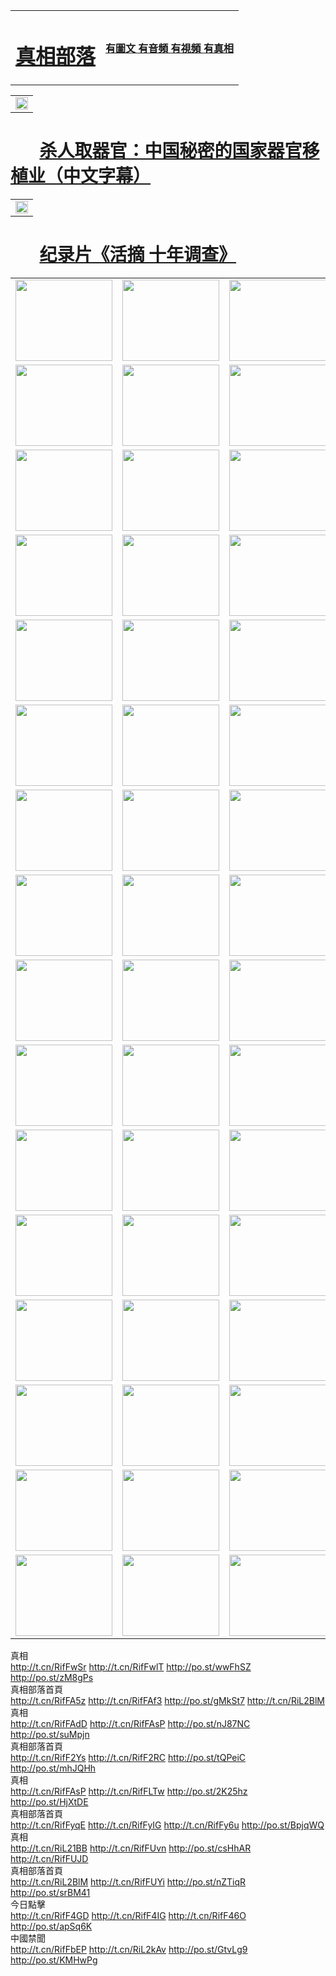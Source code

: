 <table>
<tr>

<td>
	<H1><a href="http://93.dyndns-wiki.com/zx/">真相部落</a></H1>
</td>
<td>
	<H4><a href="http://93.dyndns-wiki.com/zx/">有圖文 有音頻 有視頻 有真相</a></H4>
</td>
</tr>

</table>



<table width="100%" style="back-ground:lightblue">
   <tr>
    <td colspan="2"  align="center">
    <a href="http://93.dyndns-wiki.com/zx/" target="_blank">
      <img src="organ-QR-1.jpg" width="100%"><br>
    </a>
    </td>
</table>

#        [杀人取器官：中国秘密的国家器官移植业（中文字幕）](http://93.dyndns-wiki.com/mp4/other/211133.mp4)


<table width="100%" style="back-ground:lightblue">
   <tr>
    <td colspan="2"  align="center">
    <a href="http://93.dyndns-wiki.com/mp4/zx/2016/11/oh10yearsInv.mp4" target="_blank">
      <img src="192604_medium1.png" width="100%"><br>
    </a>
    </td>
</table>

#        [纪录片《活摘 十年调查》](http://93.dyndns-wiki.com/mp4/zx/2016/11/oh10yearsInv.mp4)



<table>
<tr>
	<td><a href="http://797.mp3wifie.com/xtr/107/"><img  src ="http://797.mp3wifie.com/pic/2017/02/107.jpg" width="155px" height="130px"></a></td>
	<td><a href="http://797.mp3wifie.com/xtr/829/"><img src ="http://797.mp3wifie.com/pic/2017/02/829.jpg" width="155px" height="130px"></a></td>
	<td><a href="http://797.mp3wifie.com/xtr/69/"><img  src ="http://797.mp3wifie.com/pic/2017/02/69.jpg" width="155px" height="130px"></a></td>
	<td><a href="http://797.mp3wifie.com/xtr/99/"><img  src ="http://797.mp3wifie.com/pic/2017/02/99.jpg" width="155px" height="130px"></a></td>
</tr>
<tr>
	<td><a href="http://797.mp3wifie.com/xtr/40/"><img  src ="http://797.mp3wifie.com/pic/2017/02/40.jpg" width="155px" height="130px"></a></td>
	<td><a href="http://797.mp3wifie.com/xtr/20/"><img  src ="http://797.mp3wifie.com/pic/2017/02/20.jpg" width="155px" height="130px"></a></td>
	<td><a href="http://797.mp3wifie.com/xtr/81/"><img  src ="http://797.mp3wifie.com/pic/2017/02/81.jpg" width="155px" height="130px"></a></td>
	<td><a href="http://797.mp3wifie.com/xtr/2/"><img  src ="http://797.mp3wifie.com/pic/2017/02/2.jpg" width="155px" height="130px"></a></td>
</tr>
<tr>
	<td><a href="http://797.mp3wifie.com/xtr/86/"><img  src ="http://797.mp3wifie.com/pic/2017/02/86.jpg" width="155px" height="130px"></a></td>
	<td><a href="http://797.mp3wifie.com/xtr/109/"><img  src ="http://797.mp3wifie.com/pic/2017/02/109.jpg" width="155px" height="130px"></a></td>
	<td><a href="http://797.mp3wifie.com/xtr/1378/"><img  src ="http://797.mp3wifie.com/pic/2017/02/1378.jpg" width="155px" height="130px"></a></td>
	<td><a href="http://797.mp3wifie.com/xtr/57/"><img  src ="http://797.mp3wifie.com/pic/2017/02/57.jpg" width="155px" height="130px"></a></td>
</tr>
<tr>
	<td><a href="http://797.mp3wifie.com/xtr/1219/"><img  src ="http://797.mp3wifie.com/pic/2017/02/1219.jpg" width="155px" height="130px"></a></td>
	<td><a href="http://797.mp3wifie.com/xtr/1220/"><img  src ="http://797.mp3wifie.com/pic/2017/02/1220.jpg" width="155px" height="130px"></a></td>
	<td><a href="http://797.mp3wifie.com/xtr/1221/"><img  src ="http://797.mp3wifie.com/pic/2017/02/1221.jpg" width="155px" height="130px"></a></td>
	<td><a href="http://797.mp3wifie.com/xtr/51/"><img  src ="http://797.mp3wifie.com/pic/2017/02/51.jpg" width="155px" height="130px"></a></td>
</tr>
<tr>
	<td><a href="http://797.mp3wifie.com/xtr/1055/"><img  src ="http://797.mp3wifie.com/pic/2017/02/1055.jpg" width="155px" height="130px"></a></td>
	<td><a href="http://797.mp3wifie.com/xtr/611/"><img  src ="http://797.mp3wifie.com/pic/2017/02/611.jpg" width="155px" height="130px"></a></td>
	<td><a href="http://797.mp3wifie.com/xtr/1121/"><img  src ="http://797.mp3wifie.com/pic/2017/02/1121.jpg" width="155px" height="130px"></a></td>
	<td><a href="http://797.mp3wifie.com/xtr/610/"><img  src ="http://797.mp3wifie.com/pic/2017/02/610.jpg" width="155px" height="130px"></a></td>
</tr>
<tr>
	<td><a href="http://797.mp3wifie.com/xtr/1128/"><img  src ="http://797.mp3wifie.com/pic/2017/02/1128.jpg" width="155px" height="130px"></a></td>
	<td><a href="http://797.mp3wifie.com/xtr/1395/"><img  src ="http://797.mp3wifie.com/pic/2017/02/1406.jpg" width="155px" height="130px"></a></td>
	<td><a href="http://797.mp3wifie.com/xtr/1407/"><img  src ="http://797.mp3wifie.com/pic/2017/02/1407.jpg" width="155px" height="130px"></a></td>
	<td><a href="http://797.mp3wifie.com/xtr/934/"><img  src ="http://797.mp3wifie.com/pic/2017/02/934.jpg" width="155px" height="130px"></a></td>
</tr>
<tr>
	<td><a href="http://797.mp3wifie.com/xtr/641/"><img  src ="http://797.mp3wifie.com/pic/2017/02/641.jpg" width="155px" height="130px"></a></td>
	<td><a href="http://797.mp3wifie.com/xtr/949/"><img  src ="http://797.mp3wifie.com/pic/2017/02/949.jpg" width="155px" height="130px"></a></td>
	<td><a href="http://797.mp3wifie.com/xtr/112/"><img  src ="http://797.mp3wifie.com/pic/2017/02/112.jpg" width="155px" height="130px"></a></td>
	<td><a href="http://797.mp3wifie.com/xtr/812/"><img  src ="http://797.mp3wifie.com/pic/2017/02/812.jpg" width="155px" height="130px"></a></td>
</tr>
<tr>
	<td><a href="http://797.mp3wifie.com/xtr/103/"><img  src ="http://797.mp3wifie.com/pic/2017/02/103.jpg" width="155px" height="130px"></a></td>
	<td><a href="http://797.mp3wifie.com/xtr/3/"><img  src ="http://797.mp3wifie.com/pic/2017/02/3.jpg" width="155px" height="130px"></a></td>
	<td><A HREF="http://797.mp3wifie.com/mp4/zx/2015/11/Lkmtt.mp4" target="_blank" title="蓮開滿天庭"><img  src="http://797.mp3wifie.com/pic/2015/11/Lkmtt3480_jssor.jpg"  width="155px" height="130px"></A></td>
	<td><A HREF="http://797.mp3wifie.com/mp4/zx/2015/11/2013513.mp4" target="_blank" title="飛旋的法輪"><img  src="http://797.mp3wifie.com/pic/2015/11/falun480_jssor.jpg"  width="155px" height="130px"></A></td>
</tr>
<tr>
	<td><A HREF="http://797.mp3wifie.com/mp4/zx/2015/11/NYParade.mp4" target="_blank" title="2004年4月10日法輪功紐約大遊行"><img  src="http://797.mp3wifie.com/pic/2015/11/nyparade480_jssor.jpg"  width="155px" height="130px"></A></td>
	<td><A HREF="http://797.mp3wifie.com/mp4/news617/2015/05/WEB_s28093.mp4" target="_blank" title="2015年世界法輪大法日特別報導"><img  src="http://797.mp3wifie.com/pic/2015/11/p6752711a666997037_jssor.jpg"  width="155px" height="130px"></A></td>
	<td><A HREF="http://797.mp3wifie.com/mp4/news829/2015/11/30211_326650.mp4" target="_blank" title="滄州綁架案連審四天 民眾抹淚稱審好人"><img  src="http://797.mp3wifie.com/pic/2015/11/changzhou2480_jssor.jpg"  width="155px" height="130px"></A></td>
	<td><A HREF="http://797.mp3wifie.com/mp4/mhph/2015/10/changzhou.mp4" target="_blank" title="滄州真相--獅城血淚"><img  src="http://797.mp3wifie.com/pic/2015/11/changzhou480_jssor.jpg"  width="155px" height="130px"></A></td>
</tr>
<tr>
	<td><A HREF="http://797.mp3wifie.com/mp4/mhjd/mhjd_55.mp4" target="_blank" title="正義律師與無罪辯護"><img  src="http://797.mp3wifie.com/pic/2015/11/wzbh480_jssor.jpg"  width="155px" height="130px"></A></td>
	<td><A HREF="http://797.mp3wifie.com/mp4/zx/2015/11/layerkcs.mp4" target="_blank" title="中國的良心--高智晟律師"><img  src="http://797.mp3wifie.com/pic/2015/11/layerkcs2480_jssor.jpg"  width="155px" height="130px"></A></td>
	<td><A HREF="http://797.mp3wifie.com/mp4/mhph/2015/10/szxl.mp4" target="_blank" title="神州血淚--北京、大慶、廣東、哈爾濱"><img  src="http://797.mp3wifie.com/pic/2015/11/szxl480_jssor.jpg"  width="155px" height="130px"></A></td>
	<td><A HREF="http://797.mp3wifie.com/mp4/zx/2015/11/TangShanFFXS.mp4" target="_blank" title="真相紀錄片：鳳凰新生"><img  src="http://797.mp3wifie.com/pic/2015/11/fhxs2480_jssor.jpg"  width="155px" height="130px"></A></td>
</tr>
<tr>
	<td><A HREF="http://797.mp3wifie.com/mp4/zx/2015/11/jidong.mp4" target="_blank" title="冀東監獄的罪惡"><img  src="http://797.mp3wifie.com/pic/2015/11/jidong480_jssor.jpg"  width="155px" height="130px"></A></td>
	<td><A HREF="http://797.mp3wifie.com/mp4/mhph/2015/10/tangshan.mp4" target="_blank" title="鳳凰血淚"><img  src="http://797.mp3wifie.com/pic/2015/11/tangshan480_jssor.jpg"  width="155px" height="130px"></A>
					</div></td>
	<td>	<A HREF="http://797.mp3wifie.com/mp4/mhph/2015/10/zfxtzxl.mp4" target="_blank" title="政法系統罪行錄--唐山篇"><img  src="http://797.mp3wifie.com/pic/2015/11/zfxtzxl480_jssor.jpg"  width="155px" height="130px"></A></td>
	<td><A HREF="http://797.mp3wifie.com/mp4/mhph/2015/10/QDBG.mp4" target="_blank" title="青島悲歌"><img  src="http://797.mp3wifie.com/pic/2015/10/qdbg2480_jssor.jpg"  width="155px" height="130px"></A></td>
</tr>
<tr>
	<td><A HREF="http://797.mp3wifie.com/mp4/mhph/2015/10/huludao.mp4" target="_blank" title="葫蘆島永恆的見證"><img  src="http://797.mp3wifie.com/pic/2015/10/huludao480_jssor.jpg"  width="155px" height="130px"></A></td>
	<td><A HREF="http://797.mp3wifie.com/mp4/mhph/2015/10/qbzx.mp4" target="_blank" title="湖畔泉邊聽真相-濟南泉城的傳奇"><img  src="http://797.mp3wifie.com/pic/2015/10/hupan480_jssor.jpg"  width="155px" height="130px"></A></td>
	<td><A HREF="http://797.mp3wifie.com/mp4/mhph/2015/10/baoding_dvd_v2.mp4" target="_blank" title="燕趙悲歌"><img  src="http://797.mp3wifie.com/pic/2015/10/yzbg480_jssor.jpg"  width="155px" height="130px"></A></td>
	<td><A HREF="http://797.mp3wifie.com/mp4/zx/2015/11/meihuashi_complete_ED2.0.mp4" target="_blank" title="梅花詩完整版"><img  src="http://797.mp3wifie.com/pic/2015/11/mhs480_jssor.jpg"  width="155px" height="130px"></A></td>
</tr>
<tr>
	<td><A HREF="http://797.mp3wifie.com/mp4/zx/2015/11/fengbei512k.mp4" target="_blank" title="豐碑"><img  src="http://797.mp3wifie.com/pic/2015/11/fongbei480_jssor.jpg"  width="155px" height="130px"></A></td>
	<td><A HREF="http://797.mp3wifie.com/mp4/zx/2015/11/fytdxComplete.mp4" target="_blank" title="風雨天地行全集"><img  src="http://797.mp3wifie.com/pic/2015/11/fytdxWhite480_jssor.jpg"  width="155px" height="130px"></A></td>
	<td><A HREF="http://797.mp3wifie.com/mp4/zx/2015/11/JianZheng.mp4" target="_blank" title="見證"><img  src="http://797.mp3wifie.com/pic/2015/11/witness480_jssor.jpg"  width="155px" height="130px"></A></td>
	<td><A HREF="http://797.mp3wifie.com/mp4/mhph/2015/10/hcym.mp4" target="_blank" title="紅朝陰謀"><img  src="http://797.mp3wifie.com/pic/2015/10/hcym480_jssor.jpg"  width="155px" height="130px"></A></td>
</tr>
<tr>
	<td><A HREF="http://797.mp3wifie.com/mp4/zx/2015/11/zfzxPalV3.mp4" target="_blank" title="是自焚還是騙局"><img  src="http://797.mp3wifie.com/pic/2015/11/zfzx4805_jssor.jpg"  width="155px" height="130px"></A></td>
	<td><A HREF="http://797.mp3wifie.com/mp4/zx/2015/11/lsdspMsyTd.mp4" target="_blank" title="歷史的審判"><img  src="http://797.mp3wifie.com/pic/2015/11/lsdsp480_jssor.jpg"  width="155px" height="130px"></A></td>
	<td><A HREF="http://797.mp3wifie.com/mp4/news886/2015/11/concat886.mp4" target="_blank" title="一周全球控告江澤民"><img  src="http://797.mp3wifie.com/pic/2015/11/news886480_jssor.jpg"  width="155px" height="130px"></A></td>
	<td><A HREF="http://797.mp3wifie.com/mp4/news1378/2014/08/CQSD_s0_e4_v2_i0-CQSD_4-video.mp4" target="_blank" title="歐洲的抉擇"><img  src="http://797.mp3wifie.com/pic/2015/11/p5143421a564166643-ss_jssor.jpg"  width="155px" height="130px"></A></td>
</tr>
<tr>
	<td><A HREF="http://797.mp3wifie.com/mp4/zx/2015/11/hk20150720parade.mp4" target="_blank" title="港法輪功反迫害大遊行 大陸遊客震撼"><img  src="http://797.mp3wifie.com/pic/2015/11/281098-ss_jssor.jpg"  width="155px" height="130px"></A></td>
	<td><A HREF="http://797.mp3wifie.com/mp4/zx/2015/11/20150720hkParade512k.mp4" target="_blank" title="香港法輪功720遊行聲援訴江潮"><img  src="http://797.mp3wifie.com/pic/2015/11/2015720parade480_jssor.jpg"  width="155px" height="130px"></A></td>
	<td><A HREF="http://797.mp3wifie.com/mp4/zx/2015/11/hktdc512.mp4" target="_blank" title="香港退黨潮"><img  src="http://797.mp3wifie.com/pic/2015/11/hktdc480_jssor.jpg"  width="155px" height="130px"></A></td>
	<td><A HREF="http://797.mp3wifie.com/mp4/news413/2015/11/concat413.mp4" target="_blank" title="本月退黨精選"><img  src="http://797.mp3wifie.com/pic/2015/11/tuidang480_jssor.jpg"  width="155px" height="130px"></A></td>
</tr>
<tr>
	<td><A HREF="http://797.mp3wifie.com/mp4/news823/2015/11/TSZG_British_1_QA_A_TSZG-61-1_XinHaoNianZuoZh_P617180.mp4" target="_blank" title="辛灝年：紀念《九評共產黨》發表十週年演講"><img  src="http://797.mp3wifie.com/pic/2015/11/xhn9p10480_jssor.jpg"  width="155px" height="130px"></A></td>
	<td><A HREF="http://797.mp3wifie.com/mp4/news57/2015/11/JPGCD8.mp4" target="_blank" title="【九評之八】評中國共產黨的邪教本質"><img  src="http://797.mp3wifie.com/pic/2015/11/9pkcd8p480_jssor.jpg"  width="155px" height="130px"></A></td>
	<td><A HREF="http://797.mp3wifie.com/mp4/other/kao.Chih.Sheng_story.mp4"  target="_blank" title="超越恐懼:高智晟的故事"				style="font-size:20px;"><img src="http://797.mp3wifie.com/pic/2016/12/GZS201408070902.jpg"  width="155px" height="130px">
						</A></td>
	<td><A HREF="http://797.mp3wifie.com/mp4/zx/2016/11/oh10yearsInv.mp4"  target="_blank" title="紀錄片《活摘 十年調查》完整版" style="font-size:20px;"><img src="http://797.mp3wifie.com/pic/2016/11/10yearsOHinv.jpg"  width="155px" height="130px">
						</A></td>
</tr>
</table>


<div class="linkbox"><div class="title">真相<div id="url">  <a href="http://t.cn/RifFwSr" target=_blank>http://t.cn/RifFwSr</a>    <a href="http://t.cn/RifFwlT" target=_blank>http://t.cn/RifFwlT</a>    <a href="http://po.st/wwFhSZ" target=_blank>http://po.st/wwFhSZ</a>    <a href="http://po.st/zM8gPs" target=_blank>http://po.st/zM8gPs</a>  </div></div><div class="title">真相部落首頁<div id="url">  <a href="http://t.cn/RifFA5z" target=_blank>http://t.cn/RifFA5z</a>    <a href="http://t.cn/RifFAf3" target=_blank>http://t.cn/RifFAf3</a>    <a href="http://po.st/gMkSt7" target=_blank>http://po.st/gMkSt7</a>    <a href="http://t.cn/RiL2BlM" target=_blank>http://t.cn/RiL2BlM</a>  </div></div><div class="title">真相<div id="url">  <a href="http://t.cn/RifFAdD" target=_blank>http://t.cn/RifFAdD</a>    <a href="http://t.cn/RifFAsP" target=_blank>http://t.cn/RifFAsP</a>    <a href="http://po.st/nJ87NC" target=_blank>http://po.st/nJ87NC</a>    <a href="http://po.st/suMpjn" target=_blank>http://po.st/suMpjn</a>  </div></div><div class="title">真相部落首頁<div id="url">  <a href="http://t.cn/RifF2Ys" target=_blank>http://t.cn/RifF2Ys</a>    <a href="http://t.cn/RifF2RC" target=_blank>http://t.cn/RifF2RC</a>    <a href="http://po.st/tQPeiC" target=_blank>http://po.st/tQPeiC</a>    <a href="http://po.st/mhJQHh" target=_blank>http://po.st/mhJQHh</a>  </div></div><div class="title">真相<div id="url">  <a href="http://t.cn/RifFAsP" target=_blank>http://t.cn/RifFAsP</a>    <a href="http://t.cn/RifFLTw" target=_blank>http://t.cn/RifFLTw</a>    <a href="http://po.st/2K25hz" target=_blank>http://po.st/2K25hz</a>    <a href="http://po.st/HjXtDE" target=_blank>http://po.st/HjXtDE</a>  </div></div><div class="title">真相部落首頁<div id="url">  <a href="http://t.cn/RifFyqE" target=_blank>http://t.cn/RifFyqE</a>    <a href="http://t.cn/RifFyIG" target=_blank>http://t.cn/RifFyIG</a>    <a href="http://t.cn/RifFy6u" target=_blank>http://t.cn/RifFy6u</a>    <a href="http://po.st/BpjqWQ" target=_blank>http://po.st/BpjqWQ</a>  </div></div><div class="title">真相<div id="url">  <a href="http://t.cn/RiL21BB" target=_blank>http://t.cn/RiL21BB</a>    <a href="http://t.cn/RifFUvn" target=_blank>http://t.cn/RifFUvn</a>    <a href="http://po.st/csHhAR" target=_blank>http://po.st/csHhAR</a>    <a href="http://t.cn/RifFUJD" target=_blank>http://t.cn/RifFUJD</a>  </div></div><div class="title">真相部落首頁<div id="url">  <a href="http://t.cn/RiL2BlM" target=_blank>http://t.cn/RiL2BlM</a>    <a href="http://t.cn/RifFUYi" target=_blank>http://t.cn/RifFUYi</a>    <a href="http://po.st/nZTiqR" target=_blank>http://po.st/nZTiqR</a>    <a href="http://po.st/srBM41" target=_blank>http://po.st/srBM41</a>  </div></div><div class="title">今日點擊<div id="url">  <a href="http://t.cn/RifF4GD" target=_blank>http://t.cn/RifF4GD</a>    <a href="http://t.cn/RifF4IG" target=_blank>http://t.cn/RifF4IG</a>    <a href="http://t.cn/RifF46O" target=_blank>http://t.cn/RifF46O</a>    <a href="http://po.st/apSq6K" target=_blank>http://po.st/apSq6K</a>  </div></div><div class="title">中國禁聞<div id="url">  <a href="http://t.cn/RifFbEP" target=_blank>http://t.cn/RifFbEP</a>    <a href="http://t.cn/RiL2kAv" target=_blank>http://t.cn/RiL2kAv</a>    <a href="http://po.st/GtvLg9" target=_blank>http://po.st/GtvLg9</a>    <a href="http://po.st/KMHwPg" target=_blank>http://po.st/KMHwPg</a>  </div></div></div>



